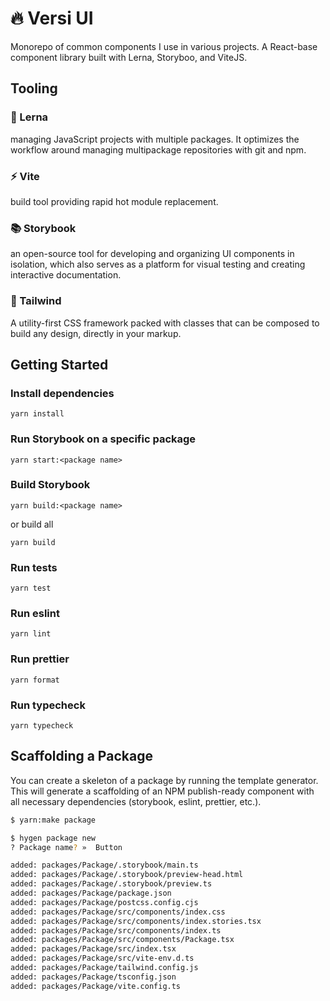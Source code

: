 # :fire: Versi UI

  
Monorepo of common components I use in various projects. A React-base component library built with Lerna, Storyboo, and ViteJS.

  

## Tooling

  

###  :wrench: Lerna

managing JavaScript projects with multiple packages. It optimizes the workflow around managing multipackage repositories with git and npm. 

  

### :zap: Vite

build tool providing rapid hot module replacement.

  

### :books: Storybook

an open-source tool for developing and organizing UI components in isolation, which also serves as a platform for visual testing and creating interactive documentation.


### :dash: Tailwind

A utility-first CSS framework packed with classes that can be composed to build any design, directly in your markup.

## Getting Started


### Install dependencies

    yarn install

### Run Storybook on a specific package
```
yarn start:<package name>
```
### Build Storybook

    yarn build:<package name>

or build all

    yarn build

### Run tests


    yarn test

### Run eslint
    yarn lint

### Run prettier


    yarn format

### Run typecheck


    yarn typecheck

## Scaffolding a Package

You can create a skeleton of a package by running the template generator. This will generate a scaffolding of an NPM publish-ready component with all necessary dependencies (storybook, eslint, prettier, etc.).

```bash
$ yarn:make package

$ hygen package new
? Package name? »  Button

added: packages/Package/.storybook/main.ts
added: packages/Package/.storybook/preview-head.html
added: packages/Package/.storybook/preview.ts
added: packages/Package/package.json
added: packages/Package/postcss.config.cjs
added: packages/Package/src/components/index.css
added: packages/Package/src/components/index.stories.tsx
added: packages/Package/src/components/index.ts
added: packages/Package/src/components/Package.tsx
added: packages/Package/src/index.tsx
added: packages/Package/src/vite-env.d.ts
added: packages/Package/tailwind.config.js
added: packages/Package/tsconfig.json
added: packages/Package/vite.config.ts
```